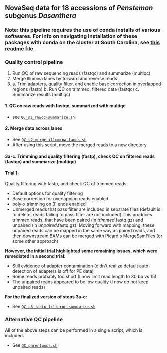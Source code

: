 ## NovaSeq data for 18 accessions of *Penstemon* subgenus *Dasanthera*

### Note: this pipeline requires the use of conda installs of various softwares. For info on navigating installation of these packages with conda on the cluster at South Carolina, see [this readme file](/conda_info/README.md)

### Quality control pipeline
1. Run QC of raw sequencing reads (fastqc) and summarize (multiqc)
2. Merge Illumina lanes by forward and reverse reads
3. 
    a. Trim adapters, quality filter, and enable base correction in overlapped regions (fastp)
    b. Run QC on trimmed, filtered data (fastqc)
    c. Summarize results (multiqc)



#### 1. QC on raw reads with fastqc, summarized with multiqc
* see [`QC_s1_rawqc-summarize.sh`](QC_s1_rawqc-summarize.sh)


#### 2. Merge data across lanes
* See [`QC_s2_merge-illumina-lanes.sh`](QC_s2_merge-illumina-lanes.sh)
* After using this script, move the merged reads to a new directory





#### 3a-c. Trimming and quality filtering (fastp), check QC on filtered reads (fastqc) and summarize (multiqc)
#### Trial 1:
Quality filtering with fastp, and check QC of trimmed reads
* Default options for quality filtering
* Base correction for overlapping reads enabled
* poly-x trimming on 3' ends enabled
* Unmerged reads that pass filter are included in separate files (default is to delete. reads failing to pass filter are not included)
This produces trimmed reads, that have been paired (in *trimmed*.fastq.gz) and unpaired (in *unpaired*.fastq.gz).
Moving forward with mapping, these unpaired reads can be mapped in the same way as paired reads, and then downstream BAMs can be merged with Picard's MergeSamFiles (or some other approach) 

**However, the initial trial highlighted some remaining issues, which were remediated in a second trial:**
* Still evidence of adapter contamination (didn't realize default auto-detection of adapters is off for PE data)
* Some reads probably too short (I now limit read length to 30 bp vs 15)
* The unpaired reads appeared to be low quality (I now do not keep unpaired reads)

**For the finalized version of steps 3a-c:**
* See [`QC_s3_fastp-filterqc-summarize.sh`](QC_s3_fastp-filterqc-summarize.sh)


### Alternative QC pipeline
All of the above steps can be performed in a single script, which is included.
* See [`QC_parentpops.sh`](QC_parentpops.sh)

